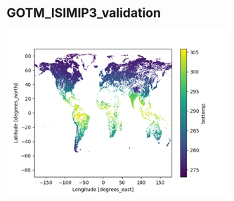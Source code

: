 # GOTM_ISIMIP3_validation

![plot](./output/gotm_20crv3-era5_obsclim_histsoc_default_bottemp_global_daily_1901_1910.nc_mean.png)
